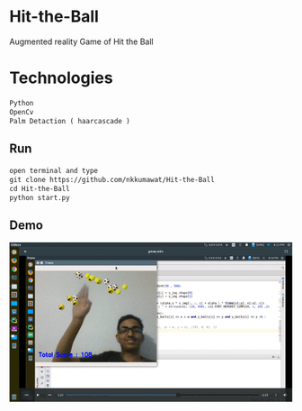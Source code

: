# Hit-the-Ball
Augmented reality Game of Hit the Ball
# Technologies

```
Python
OpenCv
Palm Detaction ( haarcascade )
```



## Run
```
open terminal and type
git clone https://github.com/nkkumawat/Hit-the-Ball
cd Hit-the-Ball
python start.py
```
## Demo

![Screenshots](./screens/image.gif)
